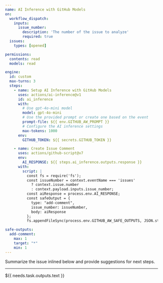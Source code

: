 ```yaml
---
name: AI Inference with GitHub Models
on:
  workflow_dispatch:
    inputs:
      issue_number:
        description: 'The number of the issue to analyze'
        required: true
  issues:
    types: [opened]

permissions:
  contents: read
  models: read

engine:
  id: custom
  max-turns: 3
  steps:
    - name: Setup AI Inference with GitHub Models
      uses: actions/ai-inference@v1
      id: ai_inference
      with:
        # Use gpt-4o-mini model
        model: gpt-4o-mini
        # Use the provided prompt or create one based on the event
        prompt-file: ${{ env.GITHUB_AW_PROMPT }}
        # Configure the AI inference settings
        max-tokens: 1000
      env:
        GITHUB_TOKEN: ${{ secrets.GITHUB_TOKEN }}

    - name: Create Issue Comment
      uses: actions/github-script@v7
      env:
        AI_RESPONSE: ${{ steps.ai_inference.outputs.response }}
      with:
        script: |
          const fs = require('fs');          
          const issueNumber = context.eventName === 'issues' 
            ? context.issue.number 
            : context.payload.inputs.issue_number;
          const aiResponse = process.env.AI_RESPONSE;          
          const safeOutput = {
            type: "add-comment",
            issue_number: issueNumber,
            body: aiResponse
          };          
          fs.appendFileSync(process.env.GITHUB_AW_SAFE_OUTPUTS, JSON.stringify(safeOutput) + '\n');

safe-outputs:
  add-comment:
    max: 1
    target: "*"
    min: 1
---
```


Summarize the issue inlined below and provide suggestions for next steps.

---

${{ needs.task.outputs.text }}